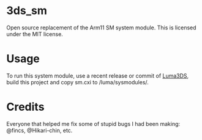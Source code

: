 # 3ds_sm
Open source replacement of the Arm11 SM system module.
This is licensed under the MIT license.

# Usage
To run this system module, use a recent release or commit of [Luma3DS](https://github.com/LumaTeam/Luma3DS/), build this project and copy sm.cxi to /luma/sysmodules/.

# Credits
Everyone that helped me fix some of stupid bugs I had been making: @fincs, @Hikari-chin, etc.
